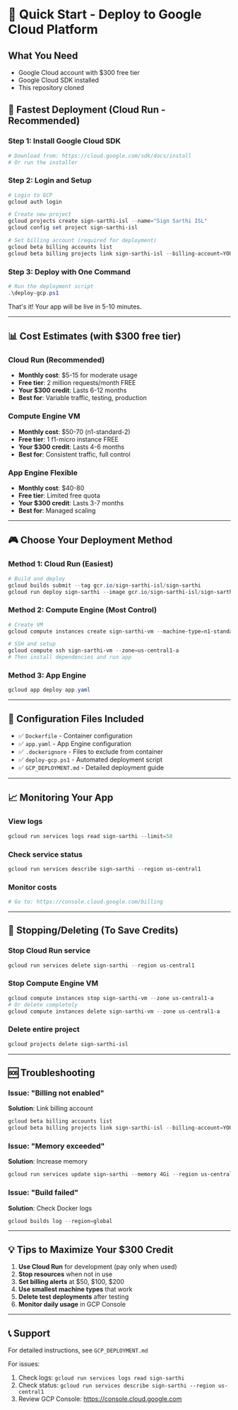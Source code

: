# 🚀 Quick Start - Deploy to Google Cloud Platform

## What You Need
- Google Cloud account with $300 free tier
- Google Cloud SDK installed
- This repository cloned

## 🎯 Fastest Deployment (Cloud Run - Recommended)

### Step 1: Install Google Cloud SDK
```powershell
# Download from: https://cloud.google.com/sdk/docs/install
# Or run the installer
```

### Step 2: Login and Setup
```powershell
# Login to GCP
gcloud auth login

# Create new project
gcloud projects create sign-sarthi-isl --name="Sign Sarthi ISL"
gcloud config set project sign-sarthi-isl

# Set billing account (required for deployment)
gcloud beta billing accounts list
gcloud beta billing projects link sign-sarthi-isl --billing-account=YOUR-BILLING-ACCOUNT-ID
```

### Step 3: Deploy with One Command
```powershell
# Run the deployment script
.\deploy-gcp.ps1
```

That's it! Your app will be live in 5-10 minutes.

---

## 📊 Cost Estimates (with $300 free tier)

### Cloud Run (Recommended)
- **Monthly cost**: $5-15 for moderate usage
- **Free tier**: 2 million requests/month FREE
- **Your $300 credit**: Lasts 6-12 months
- **Best for**: Variable traffic, testing, production

### Compute Engine VM
- **Monthly cost**: $50-70 (n1-standard-2)
- **Free tier**: 1 f1-micro instance FREE
- **Your $300 credit**: Lasts 4-6 months
- **Best for**: Consistent traffic, full control

### App Engine Flexible
- **Monthly cost**: $40-80
- **Free tier**: Limited free quota
- **Your $300 credit**: Lasts 3-7 months
- **Best for**: Managed scaling

---

## 🎮 Choose Your Deployment Method

### Method 1: Cloud Run (Easiest)
```powershell
# Build and deploy
gcloud builds submit --tag gcr.io/sign-sarthi-isl/sign-sarthi
gcloud run deploy sign-sarthi --image gcr.io/sign-sarthi-isl/sign-sarthi --region us-central1 --allow-unauthenticated --memory 2Gi
```

### Method 2: Compute Engine (Most Control)
```powershell
# Create VM
gcloud compute instances create sign-sarthi-vm --machine-type=n1-standard-2 --zone=us-central1-a

# SSH and setup
gcloud compute ssh sign-sarthi-vm --zone=us-central1-a
# Then install dependencies and run app
```

### Method 3: App Engine
```powershell
gcloud app deploy app.yaml
```

---

## 🔧 Configuration Files Included

- ✅ `Dockerfile` - Container configuration
- ✅ `app.yaml` - App Engine configuration
- ✅ `.dockerignore` - Files to exclude from container
- ✅ `deploy-gcp.ps1` - Automated deployment script
- ✅ `GCP_DEPLOYMENT.md` - Detailed deployment guide

---

## 📈 Monitoring Your App

### View logs
```powershell
gcloud run services logs read sign-sarthi --limit=50
```

### Check service status
```powershell
gcloud run services describe sign-sarthi --region us-central1
```

### Monitor costs
```powershell
# Go to: https://console.cloud.google.com/billing
```

---

## 🛑 Stopping/Deleting (To Save Credits)

### Stop Cloud Run service
```powershell
gcloud run services delete sign-sarthi --region us-central1
```

### Stop Compute Engine VM
```powershell
gcloud compute instances stop sign-sarthi-vm --zone us-central1-a
# Or delete completely
gcloud compute instances delete sign-sarthi-vm --zone us-central1-a
```

### Delete entire project
```powershell
gcloud projects delete sign-sarthi-isl
```

---

## 🆘 Troubleshooting

### Issue: "Billing not enabled"
**Solution**: Link billing account
```powershell
gcloud beta billing accounts list
gcloud beta billing projects link sign-sarthi-isl --billing-account=YOUR-ID
```

### Issue: "Memory exceeded"
**Solution**: Increase memory
```powershell
gcloud run services update sign-sarthi --memory 4Gi --region us-central1
```

### Issue: "Build failed"
**Solution**: Check Docker logs
```powershell
gcloud builds log --region=global
```

---

## 💡 Tips to Maximize Your $300 Credit

1. **Use Cloud Run** for development (pay only when used)
2. **Stop resources** when not in use
3. **Set billing alerts** at $50, $100, $200
4. **Use smallest machine types** that work
5. **Delete test deployments** after testing
6. **Monitor daily usage** in GCP Console

---

## 📞 Support

For detailed instructions, see `GCP_DEPLOYMENT.md`

For issues:
1. Check logs: `gcloud run services logs read sign-sarthi`
2. Check status: `gcloud run services describe sign-sarthi --region us-central1`
3. Review GCP Console: https://console.cloud.google.com
